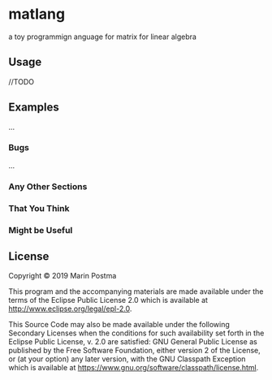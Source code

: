# matlang

a toy programmign anguage for matrix for linear algebra

## Usage

 //TODO

## Examples

...

### Bugs

...

### Any Other Sections
### That You Think
### Might be Useful

## License

Copyright © 2019 Marin Postma

This program and the accompanying materials are made available under the
terms of the Eclipse Public License 2.0 which is available at
http://www.eclipse.org/legal/epl-2.0.

This Source Code may also be made available under the following Secondary
Licenses when the conditions for such availability set forth in the Eclipse
Public License, v. 2.0 are satisfied: GNU General Public License as published by
the Free Software Foundation, either version 2 of the License, or (at your
option) any later version, with the GNU Classpath Exception which is available
at https://www.gnu.org/software/classpath/license.html.
